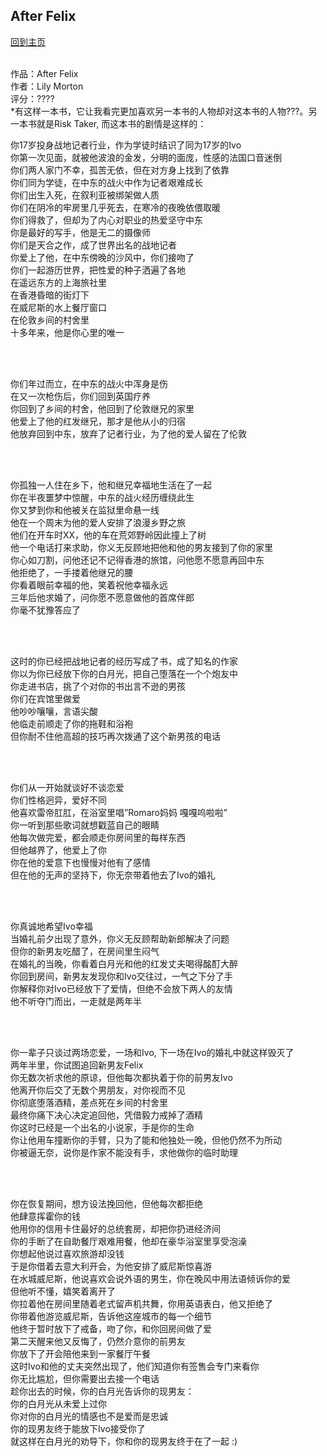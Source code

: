 ## After Felix
[回到主页](https://boheme130.github.io/Fiction.git.io/)
<br>
<br>




作品：After Felix <br>
作者：Lily Morton <br>
评分：???? <br>
*有这样一本书，它让我看完更加喜欢另一本书的人物却对这本书的人物???。另一本书就是Risk Taker, 而这本书的剧情是这样的： <br>

你17岁投身战地记者行业，作为学徒时结识了同为17岁的Ivo <br>
你第一次见面，就被他波浪的金发，分明的面庞，性感的法国口音迷倒 <br>
你们两人家门不幸，孤苦无依，但在对方身上找到了依靠 <br>
你们同为学徒，在中东的战火中作为记者艰难成长 <br>
你们出生入死，在叙利亚被绑架做人质 <br>
你们在阴冷的牢房里几乎死去，在寒冷的夜晚依偎取暖 <br>
你们得救了，但却为了内心对职业的热爱坚守中东 <br>
你是最好的写手，他是无二的摄像师 <br>
你们是天合之作，成了世界出名的战地记者 <br>
你爱上了他，在中东傍晚的沙风中，你们接吻了 <br>
你们一起游历世界，把性爱的种子洒遍了各地 <br>
在遥远东方的上海旅社里 <br>
在香港昏暗的街灯下 <br>
在威尼斯的水上餐厅窗口 <br>
在伦敦乡间的村舍里 <br>
十多年来，他是你心里的唯一 <br>

 <br> <br>
 
你们年过而立，在中东的战火中浑身是伤 <br>
在又一次枪伤后，你们回到英国疗养 <br>
你回到了乡间的村舍，他回到了伦敦继兄的家里 <br>
他爱上了他的红发继兄，那才是他从小的归宿 <br>
他放弃回到中东，放弃了记者行业，为了他的爱人留在了伦敦 <br>

 <br> <br>

你孤独一人住在乡下，他和继兄幸福地生活在了一起 <br>
你在半夜噩梦中惊醒，中东的战火经历缠绕此生 <br>
你又梦到你和他被关在监狱里命悬一线 <br>
他在一个周末为他的爱人安排了浪漫乡野之旅 <br>
他们在开车时XX，他的车在荒郊野岭因此撞上了树 <br>
他一个电话打来求助，你义无反顾地把他和他的男友接到了你的家里 <br>
你心如刀割，问他还记不记得香港的旅馆，问他愿不愿意再回中东 <br>
他拒绝了，一手搂着他继兄的腰 <br>
你看着眼前幸福的他，笑着祝他幸福永远 <br>
三年后他求婚了，问你愿不愿意做他的首席伴郎 <br>
你毫不犹豫答应了 <br>

 <br> <br>

这时的你已经把战地记者的经历写成了书，成了知名的作家 <br>
你以为你已经放下你的白月光，把自己堕落在一个个炮友中 <br>
你走进书店，挑了个对你的书出言不逊的男孩 <br>
你们在宾馆里做爱 <br>
他吵吵嚷嚷，言语尖酸 <br>
他临走前顺走了你的拖鞋和浴袍 <br>
但你耐不住他高超的技巧再次拨通了这个新男孩的电话 <br>

 <br> <br>

你们从一开始就谈好不谈恋爱 <br>
你们性格迥异，爱好不同 <br>
他喜欢雷帝肛肛，在浴室里唱”Romaro妈妈 嘎嘎呜啦啦” <br>
你一听到那些歌词就想戳蓝自己的眼睛 <br>
他每次做完爱，都会顺走你房间里的每样东西 <br>
但他越界了，他爱上了你 <br>
你在他的爱意下也慢慢对他有了感情 <br>
但在他的无声的坚持下，你无奈带着他去了Ivo的婚礼 <br>

 <br> <br>

你真诚地希望Ivo幸福 <br>
当婚礼前夕出现了意外，你义无反顾帮助新郎解决了问题 <br>
但你的新男友吃醋了，在房间里生闷气 <br>
在婚礼的当晚，你看着白月光和他的红发丈夫喝得酩酊大醉 <br>
你回到房间，新男友发现你和Ivo交往过，一气之下分了手 <br>
你解释你对Ivo已经放下了爱情，但绝不会放下两人的友情 <br>
他不听夺门而出，一走就是两年半 <br>

 <br> <br>

你一辈子只谈过两场恋爱，一场和Ivo, 下一场在Ivo的婚礼中就这样毁灭了 <br>
两年半里，你试图追回新男友Felix <br>
你无数次祈求他的原谅，但他每次都执着于你的前男友Ivo <br>
他离开你后交了无数个男朋友，对你视而不见 <br>
你彻底堕落酒精，差点死在乡间的村舍里 <br>
最终你痛下决心决定追回他，凭借毅力戒掉了酒精 <br>
你这时已经是一个出名的小说家，手是你的生命 <br>
你让他用车撞断你的手臂，只为了能和他独处一晚，但他仍然不为所动 <br>
你被逼无奈，说你是作家不能没有手，求他做你的临时助理 <br>

 <br> <br>

你在恢复期间，想方设法挽回他，但他每次都拒绝 <br>
他肆意挥霍你的钱 <br>
他用你的信用卡住最好的总统套房，却把你扔进经济间 <br>
你的手断了在自助餐厅艰难用餐，他却在豪华浴室里享受泡澡 <br>
你想起他说过喜欢旅游却没钱 <br>
于是你借着去意大利开会，为他安排了威尼斯惊喜游 <br>
在水城威尼斯，他说喜欢会说外语的男生，你在晚风中用法语倾诉你的爱 <br>
但他听不懂，嬉笑着离开了 <br>
你拉着他在房间里随着老式留声机共舞，你用英语表白，他又拒绝了 <br>
你带着他游览威尼斯，告诉他这座城市的每一个细节 <br>
他终于暂时放下了戒备，吻了你，和你回房间做了爱 <br>
第二天醒来他又反悔了，仍然介意你的前男友 <br>
你放下了开会陪他来到一家餐厅午餐 <br>
这时Ivo和他的丈夫突然出现了，他们知道你有签售会专门来看你 <br>
你无比尴尬，但你需要出去接一个电话 <br>
趁你出去的时候，你的白月光告诉你的现男友： <br>
你的白月光从未爱上过你 <br>
你对你的白月光的情感也不是爱而是忠诚 <br>
你的现男友终于能放下Ivo接受你了 <br>
就这样在白月光的劝导下，你和你的现男友终于在了一起 :) <br>
